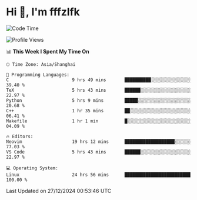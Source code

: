 # Hi 👋, I'm fffzlfk

<!--START_SECTION:waka-->
![Code Time](http://img.shields.io/badge/Code%20Time-1%2C050%20hrs-blue)

![Profile Views](http://img.shields.io/badge/Profile%20Views-0-blue)

📊 **This Week I Spent My Time On** 

```text
🕑︎ Time Zone: Asia/Shanghai

💬 Programming Languages: 
C                        9 hrs 49 mins       ██████████░░░░░░░░░░░░░░░   39.40 % 
TeX                      5 hrs 43 mins       ██████░░░░░░░░░░░░░░░░░░░   22.97 % 
Python                   5 hrs 9 mins        █████░░░░░░░░░░░░░░░░░░░░   20.68 % 
C++                      1 hr 35 mins        ██░░░░░░░░░░░░░░░░░░░░░░░   06.41 % 
Makefile                 1 hr 1 min          █░░░░░░░░░░░░░░░░░░░░░░░░   04.09 % 

🔥 Editors: 
Neovim                   19 hrs 12 mins      ███████████████████░░░░░░   77.03 % 
VS Code                  5 hrs 43 mins       ██████░░░░░░░░░░░░░░░░░░░   22.97 % 

💻 Operating System: 
Linux                    24 hrs 56 mins      █████████████████████████   100.00 % 
```


 Last Updated on 27/12/2024 00:53:46 UTC
<!--END_SECTION:waka-->
